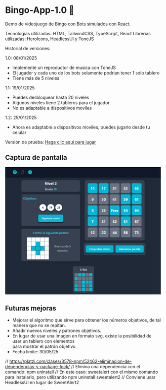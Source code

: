 # Bingo-App-1.0 🥈

Demo de videojuego de Bingo con Bots simulados con React.

Tecnologias utilizadas: HTML, TailwindCSS, TypeScript, React
Librerias utilizadas: HeroIcons, HeadlessUI y ToneJS

Historial de versiones:

1.0: 08/01/2025

- Implemente un reproductor de musica con ToneJS
- El jugador y cada uno de los bots solamente podrian tener 1 solo tablero
- Tiene más de 5 niveles

1.1: 19/01/2025

- Puedes desbloquear hasta 20 niveles
- Algunos niveles tiene 2 tableros para el jugador
- No es adaptable a dispositivos moviles

1.2: 25/01/2025

- Ahora es adaptable a dispositivos moviles, puedes jugarlo desde tu celular

Versión de prueba: [Haga clic aqui para jugar](https://stately-hummingbird-3bc0f1.netlify.app/)

## Captura de pantalla

![](assets/2025-01-19-16-19-52-image.png)

## Futuras mejoras

- Mejorar el algoritmo que sirve para obtener los números objetivos, de tal manera que no se repitan.
- Añadir nuevos niveles y patrones objetivos.
- En lugar de usar una imagen en formato svg, existe la posibilidad de usar un tablero con elementos <div> para mostrar el patrón objetivo.
- Fecha limite: 30/05/25


// https://platzi.com/clases/3578-npm/52462-eliminacion-de-dependencias-y-package-lock/
// Elimina una dependencia con el comando: npm uninstall
// En este caso: sweetalert con el mismo comando para instalarlo, pero utilizando npm uninstall sweetalert2
// Conviene usar HeadlessUI en lugar de SweetAlert2
